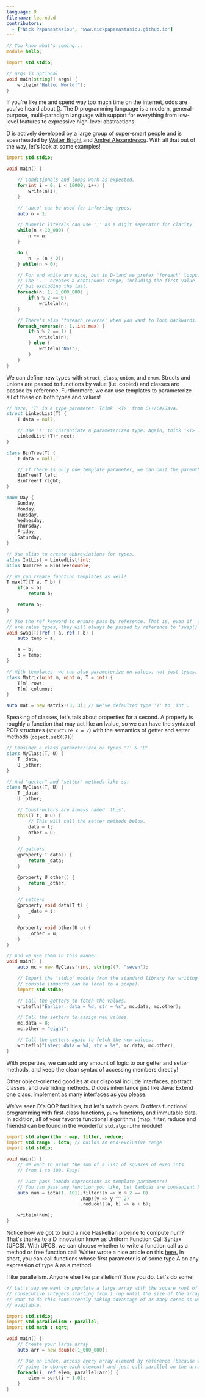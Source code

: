 ```yaml
---
language: D
filename: learnd.d
contributors:
  - ["Nick Papanastasiou", "www.nickpapanastasiou.github.io"]
---
```


```d
// You know what's coming...
module hello;

import std.stdio;

// args is optional
void main(string[] args) {
    writeln("Hello, World!");
}
```

If you're like me and spend way too much time on the internet, odds are you've heard
about [D](http://dlang.org/). The D programming language is a modern, general-purpose,
multi-paradigm language with support for everything from low-level features to
expressive high-level abstractions.

D is actively developed by a large group of super-smart people and is spearheaded by
[Walter Bright](https://en.wikipedia.org/wiki/Walter_Bright) and
[Andrei Alexandrescu](https://en.wikipedia.org/wiki/Andrei_Alexandrescu).
With all that out of the way, let's look at some examples!

```d
import std.stdio;

void main() {

    // Conditionals and loops work as expected.
    for(int i = 0; i < 10000; i++) {
        writeln(i);
    }

    // 'auto' can be used for inferring types.
    auto n = 1;

    // Numeric literals can use '_' as a digit separator for clarity.
    while(n < 10_000) {
        n += n;
    }

    do {
        n -= (n / 2);
    } while(n > 0);

    // For and while are nice, but in D-land we prefer 'foreach' loops.
    // The '..' creates a continuous range, including the first value
    // but excluding the last.
    foreach(n; 1..1_000_000) {
        if(n % 2 == 0)
            writeln(n);
    }

    // There's also 'foreach_reverse' when you want to loop backwards.
    foreach_reverse(n; 1..int.max) {
        if(n % 2 == 1) {
            writeln(n);
        } else {
            writeln("No!");
        }
    }
}
```

We can define new types with `struct`, `class`, `union`, and `enum`. Structs and unions
are passed to functions by value (i.e. copied) and classes are passed by reference. Furthermore,
we can use templates to parameterize all of these on both types and values!

```d
// Here, 'T' is a type parameter. Think '<T>' from C++/C#/Java.
struct LinkedList(T) {
    T data = null;

    // Use '!' to instantiate a parameterized type. Again, think '<T>'.
    LinkedList!(T)* next;
}

class BinTree(T) {
    T data = null;

    // If there is only one template parameter, we can omit the parentheses.
    BinTree!T left;
    BinTree!T right;
}

enum Day {
    Sunday,
    Monday,
    Tuesday,
    Wednesday,
    Thursday,
    Friday,
    Saturday,
}

// Use alias to create abbreviations for types.
alias IntList = LinkedList!int;
alias NumTree = BinTree!double;

// We can create function templates as well!
T max(T)(T a, T b) {
    if(a < b)
        return b;

    return a;
}

// Use the ref keyword to ensure pass by reference. That is, even if 'a' and 'b'
// are value types, they will always be passed by reference to 'swap()'.
void swap(T)(ref T a, ref T b) {
    auto temp = a;

    a = b;
    b = temp;
}

// With templates, we can also parameterize on values, not just types.
class Matrix(uint m, uint n, T = int) {
    T[m] rows;
    T[n] columns;
}

auto mat = new Matrix!(3, 3); // We've defaulted type 'T' to 'int'.

```

Speaking of classes, let's talk about properties for a second. A property
is roughly a function that may act like an lvalue, so we can
have the syntax of POD structures (`structure.x = 7`) with the semantics of
getter and setter methods (`object.setX(7)`)!

```d
// Consider a class parameterized on types 'T' & 'U'.
class MyClass(T, U) {
    T _data;
    U _other;
}

// And "getter" and "setter" methods like so:
class MyClass(T, U) {
    T _data;
    U _other;

    // Constructors are always named 'this'.
    this(T t, U u) {
        // This will call the setter methods below.
        data = t;
        other = u;
    }

    // getters
    @property T data() {
        return _data;
    }

    @property U other() {
        return _other;
    }

    // setters
    @property void data(T t) {
        _data = t;
    }

    @property void other(U u) {
        _other = u;
    }
}

// And we use them in this manner:
void main() {
    auto mc = new MyClass!(int, string)(7, "seven");

    // Import the 'stdio' module from the standard library for writing to
    // console (imports can be local to a scope).
    import std.stdio;

    // Call the getters to fetch the values.
    writefln("Earlier: data = %d, str = %s", mc.data, mc.other);

    // Call the setters to assign new values.
    mc.data = 8;
    mc.other = "eight";

    // Call the getters again to fetch the new values.
    writefln("Later: data = %d, str = %s", mc.data, mc.other);
}
```

With properties, we can add any amount of logic to
our getter and setter methods, and keep the clean syntax of
accessing members directly!

Other object-oriented goodies at our disposal
include interfaces, abstract classes,
and overriding methods. D does inheritance just like Java:
Extend one class, implement as many interfaces as you please.

We've seen D's OOP facilities, but let's switch gears. D offers
functional programming with first-class functions, `pure`
functions, and immutable data. In addition, all of your favorite
functional algorithms (map, filter, reduce and friends) can be
found in the wonderful `std.algorithm` module!

```d
import std.algorithm : map, filter, reduce;
import std.range : iota; // builds an end-exclusive range
import std.stdio;

void main() {
    // We want to print the sum of a list of squares of even ints
    // from 1 to 100. Easy!

    // Just pass lambda expressions as template parameters!
    // You can pass any function you like, but lambdas are convenient here.
    auto num = iota(1, 101).filter!(x => x % 2 == 0)
                           .map!(y => y ^^ 2)
                           .reduce!((a, b) => a + b);

    writeln(num);
}
```

Notice how we got to build a nice Haskellian pipeline to compute num?
That's thanks to a D innovation know as Uniform Function Call Syntax (UFCS).
With UFCS, we can choose whether to write a function call as a method
or free function call! Walter wrote a nice article on this
[here.](http://www.drdobbs.com/cpp/uniform-function-call-syntax/232700394)
In short, you can call functions whose first parameter
is of some type A on any expression of type A as a method.

I like parallelism. Anyone else like parallelism? Sure you do. Let's do some!

```d
// Let's say we want to populate a large array with the square root of all
// consecutive integers starting from 1 (up until the size of the array), and we
// want to do this concurrently taking advantage of as many cores as we have
// available.

import std.stdio;
import std.parallelism : parallel;
import std.math : sqrt;

void main() {
    // Create your large array
    auto arr = new double[1_000_000];

    // Use an index, access every array element by reference (because we're
    // going to change each element) and just call parallel on the array!
    foreach(i, ref elem; parallel(arr)) {
        elem = sqrt(i + 1.0);
    }
}
```
